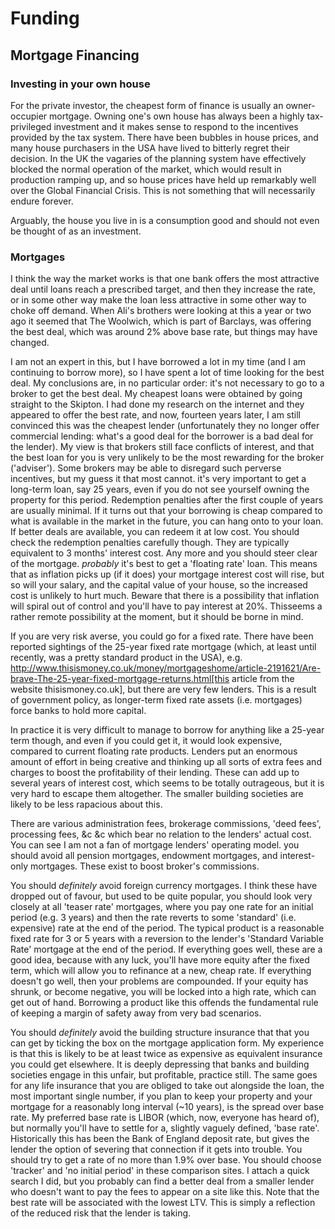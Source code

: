 # Funding

<!---
This is based on some advice I gave to a couple of friends who are contemplating borrowing to buy a house.
It is written in a personal style which is not in line with the rest of the book.
Possibly the rest of the book should be changed to this style.
-->
## Mortgage Financing

### Investing in your own house

For the private investor, the cheapest form of finance is usually an owner-occupier mortgage. Owning one's own house has always been a highly tax-privileged investment and it makes sense to respond to the incentives provided by the tax system. There have been bubbles in house prices, and many house purchasers in the USA have lived to bitterly regret their decision. In the UK the vagaries of the planning system have effectively blocked the normal operation of the market, which would result in production ramping up, and so house prices have held up remarkably well over the Global Financial Crisis. This is not something that will necessarily endure forever.

Arguably, the house you live in is a consumption good and should not even be thought of as an investment. 

### Mortgages

I think the way the market works is that one bank offers the most attractive deal until loans reach a prescribed target, and then they increase the rate, or in some other way make the loan less attractive in some other way to choke off demand. When Ali's brothers were looking at this a year or two ago it seemed that The Woolwich, which is part of Barclays, was offering the best deal, which was around 2% above base rate, but things may have changed.

I am not an expert in this, but I have borrowed a lot in my time (and I am continuing to borrow more), so I have spent a lot of time looking for the best deal. My conclusions are, in no particular order:
it's not necessary to go to a broker to get the best deal. My cheapest loans were obtained by going straight to the Skipton. I had done my research on the internet and they appeared to offer the best rate, and now, fourteen years later, I am still convinced this was the cheapest lender (unfortunately they no longer offer commercial lending: what's a good deal for the borrower is a bad deal for the lender). My view is that brokers still face conflicts of interest, and that the best loan for you is very unlikely to be the most rewarding for the broker ('adviser'). Some brokers may be able to disregard such perverse incentives, but my guess it that most cannot. 
it's very important to get a long-term loan, say 25 years, even if you do not see yourself owning the property for this period. Redemption penalties after the first couple of years are usually minimal. If it turns out that your borrowing is cheap compared to what is available in the market in the future, you can hang onto to your loan. If better deals are available, you can redeem it at low cost. You should check the redemption penalties carefully though. They are typically equivalent to 3 months' interest cost. Any more and you should steer clear of the mortgage.
*probably* it's best to get a 'floating rate' loan. This means that as inflation picks up (if it does) your mortgage interest cost will rise, but so will your salary, and the capital value of your house, so the increased cost is unlikely to hurt much. Beware that there is a possibility that inflation will spiral out of control and you'll have to pay interest at 20%. Thisseems a rather remote possibility at the moment, but it should be borne in mind. 

If you are very risk averse, you could go for a fixed rate. There have been reported sightings of the 25-year fixed rate mortgage (which, at least until recently, was a pretty standard product in the USA), e.g. http://www.thisismoney.co.uk/money/mortgageshome/article-2191621/Are-brave-The-25-year-fixed-mortgage-returns.html[this article from the website thisismoney.co.uk], but there are very few lenders.  This is a result of government policy, as longer-term fixed rate assets (i.e. mortgages) force banks to hold more capital.

In practice it is very difficult to manage to borrow for anything like a 25-year term though, and even if you could get it, it would look expensive, compared to current floating rate products.
Lenders put an enormous amount of effort in being creative and thinking up all sorts of extra fees and charges to boost the profitability of their lending. These can add up to several years of interest cost, which seems to be totally outrageous, but it is very hard to escape them altogether. The smaller building societies are likely to be less rapacious about this. 

There are various administration fees, brokerage commissions, 'deed fees', processing fees, &c &c which bear no relation to the lenders' actual cost. You can see I am not a fan of mortgage lenders' operating model.
you should avoid all pension mortgages, endowment mortgages, and interest-only mortgages. These exist to boost broker's commissions.

You should *definitely* avoid foreign currency mortgages. I think these have dropped out of favour, but used to be quite popular,
you should look very closely at all 'teaser rate' mortgages, where you pay one rate for an initial period (e.g. 3 years) and then the rate reverts to some 'standard' (i.e. expensive) rate at the end of the period. The typical product is a reasonable fixed rate for 3 or 5 years with a reversion to the lender's 'Standard Variable Rate' mortgage at the end of the period. If everything goes well, these are a good idea, because with any luck, you'll have more equity after the fixed term, which will allow you to refinance at a new, cheap rate. If everything doesn't go well, then your problems are compounded. If your equity has shrunk, or become negative, you will be locked into a high rate, which can get out of hand. 
Borrowing a product like this offends the fundamental rule of keeping a margin of safety away from very bad scenarios.

You should *definitely* avoid the building structure insurance that that you can get by ticking the box on the mortgage application form. My experience is that  this is likely to be at least twice as expensive as equivalent insurance you could get elsewhere. It is deeply depressing that banks and building societies engage in this unfair, but profitable, practice still.
The same goes for any life insurance that you are obliged to take out alongside the loan,
the most important single number, if you plan to keep your property and your mortgage for a reasonably long interval (~10 years), is the spread over base rate. My preferred base rate is LIBOR (which, now, everyone has heard of), but normally you'll have to settle for a, slightly vaguely defined, 'base rate'. Historically this has been the Bank of England deposit rate, but gives the lender the option of severing that connection if it gets into trouble. You should try to get a rate of no more than 1.9% over base. You should choose 'tracker' and 'no initial period' in these comparison sites. I attach a quick search I did, but you probably can find a better deal from a smaller lender who doesn't want to pay the fees to appear on a site like this. Note that the best rate will be associated with the lowest LTV. This is simply a reflection of the reduced risk that the lender is taking.

